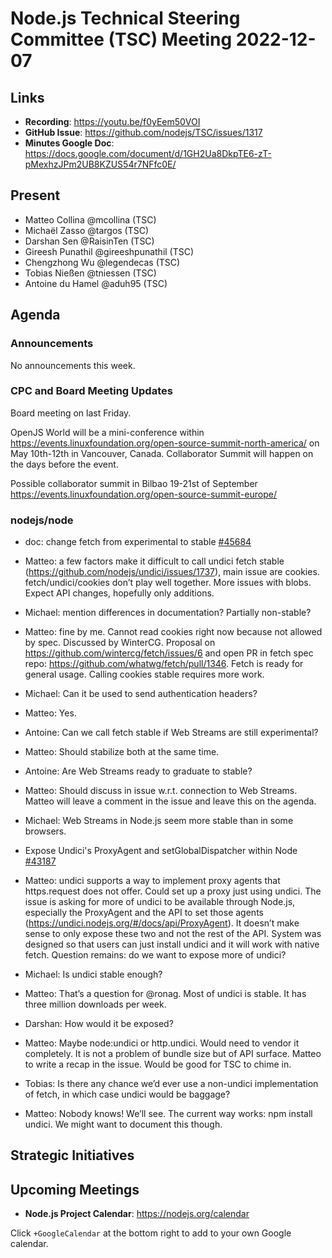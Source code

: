 # Node.js Technical Steering Committee (TSC) Meeting 2022-12-07

## Links

* **Recording**: <https://youtu.be/f0yEem50VOI>
* **GitHub Issue**: <https://github.com/nodejs/TSC/issues/1317>
* **Minutes Google Doc**: <https://docs.google.com/document/d/1GH2Ua8DkpTE6-zT-pMexhzJPm2UB8KZUS54r7NFfc0E/>

## Present

* Matteo Collina @mcollina (TSC)
* Michaël Zasso @targos (TSC)
* Darshan Sen @RaisinTen (TSC)
* Gireesh Punathil @gireeshpunathil (TSC)
* Chengzhong Wu @legendecas (TSC)
* Tobias Nießen @tniessen (TSC)
* Antoine du Hamel @aduh95 (TSC)

## Agenda

### Announcements

No announcements this week.

### CPC and Board Meeting Updates

Board meeting on last Friday.

OpenJS World will be a mini-conference within  <https://events.linuxfoundation.org/open-source-summit-north-america/> on
May 10th-12th in Vancouver, Canada. Collaborator Summit will happen on the days before the event.

Possible collaborator summit in Bilbao 19-21st of September <https://events.linuxfoundation.org/open-source-summit-europe/>

### nodejs/node

* doc: change fetch from experimental to stable [#45684](https://github.com/nodejs/node/pull/45684)

* Matteo: a few factors make it difficult to call undici fetch stable (<https://github.com/nodejs/undici/issues/1737>), main issue are cookies. fetch/undici/cookies don’t play well together. More issues with blobs. Expect API changes, hopefully only additions.

* Michael: mention differences in documentation? Partially non-stable?

* Matteo: fine by me. Cannot read cookies right now because not allowed by spec. Discussed by WinterCG. Proposal on <https://github.com/wintercg/fetch/issues/6> and open PR in fetch spec repo: <https://github.com/whatwg/fetch/pull/1346>. Fetch is ready for general usage. Calling cookies stable requires more work.

* Michael: Can it be used to send authentication headers?

* Matteo: Yes.

* Antoine: Can we call fetch stable if Web Streams are still experimental?

* Matteo: Should stabilize both at the same time.

* Antoine: Are Web Streams ready to graduate to stable?

* Matteo: Should discuss in issue w\.r.t. connection to Web Streams. Matteo will leave a comment in the issue and leave this on the agenda.

* Michael: Web Streams in Node.js seem more stable than in some browsers.

* Expose Undici's ProxyAgent and setGlobalDispatcher within Node [#43187](https://github.com/nodejs/node/issues/43187)

* Matteo: undici supports a way to implement proxy agents that https.request does not offer. Could set up a proxy just using undici. The issue is asking for more of undici to be available through Node.js, especially the ProxyAgent and the API to set those agents (<https://undici.nodejs.org/#/docs/api/ProxyAgent>). It doesn’t make sense to only expose these two and not the rest of the API. System was designed so that users can just install undici and it will work with native fetch. Question remains: do we want to expose more of undici?

* Michael: Is undici stable enough?

* Matteo: That’s a question for @ronag. Most of undici is stable. It has three million downloads per week.

* Darshan: How would it be exposed?

* Matteo: Maybe node:undici or http.undici. Would need to vendor it completely. It is not a problem of bundle size but of API surface. Matteo to write a recap in the issue. Would be good for TSC to chime in.

* Tobias: Is there any chance we’d ever use a non-undici implementation of fetch, in which case undici would be baggage?

* Matteo: Nobody knows! We’ll see. The current way works: npm install undici. We might want to document this though.

## Strategic Initiatives

## Upcoming Meetings

* **Node.js Project Calendar**: <https://nodejs.org/calendar>

Click `+GoogleCalendar` at the bottom right to add to your own Google calendar.
